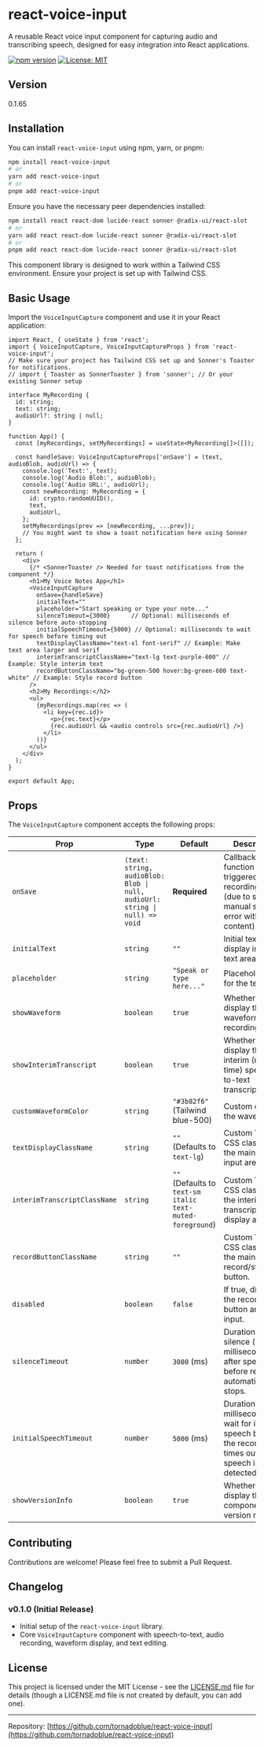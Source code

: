 # react-voice-input

A reusable React voice input component for capturing audio and transcribing speech, designed for easy integration into React applications.

[![npm version](https://badge.fury.io/js/react-voice-input.svg)](https://badge.fury.io/js/react-voice-input)
[![License: MIT](https://img.shields.io/badge/License-MIT-yellow.svg)](https://opensource.org/licenses/MIT)

## Version

0.1.65

## Installation

You can install `react-voice-input` using npm, yarn, or pnpm:

```bash
npm install react-voice-input
# or
yarn add react-voice-input
# or
pnpm add react-voice-input
```

Ensure you have the necessary peer dependencies installed:
```bash
npm install react react-dom lucide-react sonner @radix-ui/react-slot
# or
yarn add react react-dom lucide-react sonner @radix-ui/react-slot
# or
pnpm add react react-dom lucide-react sonner @radix-ui/react-slot
```

This component library is designed to work within a Tailwind CSS environment. Ensure your project is set up with Tailwind CSS.

## Basic Usage

Import the `VoiceInputCapture` component and use it in your React application:

```tsx
import React, { useState } from 'react';
import { VoiceInputCapture, VoiceInputCaptureProps } from 'react-voice-input';
// Make sure your project has Tailwind CSS set up and Sonner's Toaster for notifications.
// import { Toaster as SonnerToaster } from 'sonner'; // Or your existing Sonner setup

interface MyRecording {
  id: string;
  text: string;
  audioUrl?: string | null;
}

function App() {
  const [myRecordings, setMyRecordings] = useState<MyRecording[]>([]);

  const handleSave: VoiceInputCaptureProps['onSave'] = (text, audioBlob, audioUrl) => {
    console.log('Text:', text);
    console.log('Audio Blob:', audioBlob);
    console.log('Audio URL:', audioUrl);
    const newRecording: MyRecording = {
      id: crypto.randomUUID(),
      text,
      audioUrl,
    };
    setMyRecordings(prev => [newRecording, ...prev]);
    // You might want to show a toast notification here using Sonner
  };

  return (
    <div>
      {/* <SonnerToaster /> Needed for toast notifications from the component */}
      <h1>My Voice Notes App</h1>
      <VoiceInputCapture
        onSave={handleSave}
        initialText=""
        placeholder="Start speaking or type your note..."
        silenceTimeout={3000}      // Optional: milliseconds of silence before auto-stopping
        initialSpeechTimeout={5000} // Optional: milliseconds to wait for speech before timing out
        textDisplayClassName="text-xl font-serif" // Example: Make text area larger and serif
        interimTranscriptClassName="text-lg text-purple-600" // Example: Style interim text
        recordButtonClassName="bg-green-500 hover:bg-green-600 text-white" // Example: Style record button
      />
      <h2>My Recordings:</h2>
      <ul>
        {myRecordings.map(rec => (
          <li key={rec.id}>
            <p>{rec.text}</p>
            {rec.audioUrl && <audio controls src={rec.audioUrl} />}
          </li>
        ))}
      </ul>
    </div>
  );
}

export default App;
```

## Props

The `VoiceInputCapture` component accepts the following props:

| Prop                         | Type                                                              | Default                        | Description                                                                                                |
| ---------------------------- | ----------------------------------------------------------------- | ------------------------------ | ---------------------------------------------------------------------------------------------------------- |
| `onSave`                     | `(text: string, audioBlob: Blob \| null, audioUrl: string \| null) => void` | **Required**                   | Callback function triggered when recording stops (due to silence, manual stop, or error with content).     |
| `initialText`                | `string`                                                          | `""`                           | Initial text to display in the text area.                                                                  |
| `placeholder`                | `string`                                                          | `"Speak or type here..."`      | Placeholder text for the text area.                                                                        |
| `showWaveform`               | `boolean`                                                         | `true`                         | Whether to display the audio waveform during recording.                                                    |
| `showInterimTranscript`      | `boolean`                                                         | `true`                         | Whether to display the interim (real-time) speech-to-text transcript.                                      |
| `customWaveformColor`        | `string`                                                          | `"#3b82f6"` (Tailwind blue-500) | Custom color for the waveform.                                                                             |
| `textDisplayClassName`       | `string`                                                          | `""` (Defaults to `text-lg`)   | Custom Tailwind CSS classes for the main text input area.                                                  |
| `interimTranscriptClassName` | `string`                                                          | `""` (Defaults to `text-sm italic text-muted-foreground`) | Custom Tailwind CSS classes for the interim transcript display area.                                     |
| `recordButtonClassName`      | `string`                                                          | `""`                           | Custom Tailwind CSS classes for the main record/stop/retry button.                                         |
| `disabled`                   | `boolean`                                                         | `false`                        | If true, disables the recording button and text input.                                                     |
| `silenceTimeout`             | `number`                                                          | `3000` (ms)                    | Duration of silence (in milliseconds) after speech before recording automatically stops.                   |
| `initialSpeechTimeout`       | `number`                                                          | `5000` (ms)                    | Duration (in milliseconds) to wait for initial speech before the recording times out if no speech is detected. |
| `showVersionInfo`            | `boolean`                                                         | `true`                         | Whether to display the component's version number.                                                         |


## Contributing

Contributions are welcome! Please feel free to submit a Pull Request.

## Changelog

### v0.1.0 (Initial Release)
*   Initial setup of the `react-voice-input` library.
*   Core `VoiceInputCapture` component with speech-to-text, audio recording, waveform display, and text editing.

## License

This project is licensed under the MIT License - see the [LICENSE.md](LICENSE.md) file for details (though a LICENSE.md file is not created by default, you can add one).

---

Repository: [https://github.com/tornadoblue/react-voice-input](https://github.com/tornadoblue/react-voice-input)